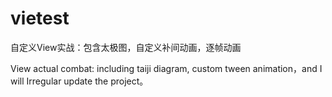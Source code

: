 # vietest
自定义View实战：包含太极图，自定义补间动画，逐帧动画

View actual combat: including taiji diagram, custom tween animation，and I will Irregular update the project。
